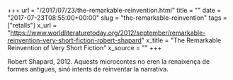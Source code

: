 +++
url = "/2017/07/23/the-remarkable-reinvention.html"
title = ""
date = "2017-07-23T08:55:00+00:00"
slug = "the-remarkable-reinvention"
tags = ["retalls"]
x_url = "https://www.worldliteraturetoday.org/2012/september/remarkable-reinvention-very-short-fiction-robert-shapard"
x_title = "The Remarkable Reinvention of Very Short Fiction"
x_source = ""
+++


Robert Shapard, 2012. Aquests microcontes no eren la renaixença de formes antigues, sinó intents de reinventar la narrativa.

